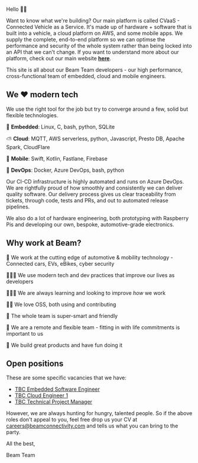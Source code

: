 
Hello 👋🏼

Want to know what we're building? Our main platform is called CVaaS - Connected Vehicle as a Service. It's made up of hardware + software that is built into a vehicle, a cloud platform on AWS, and some mobile apps. We supply the complete, end-to-end platform so we can optimse the performance and security of the whole system rather than being locked into an API that we can't change. If you want to understand more about our platform, check out our main website **[here](https://beamconnectivity.com)**. 

This site is all about our Beam Team developers - our high performance, cross-functional team of embedded, cloud and mobile engineers.

## We ❤ modern tech

We use the right tool for the job but try to converge around a few, solid but flexible technologies.

🚗 **Embedded**: Linux, C, bash, python, SQLite

⛅ **Cloud**: MQTT, AWS serverless, python, Javascript, Presto DB, Apache Spark, CloudFlare

📱 **Mobile**: Swift, Kotlin, Fastlane, Firebase

🧰 **DevOps**: Docker, Azure DevOps, bash, python

Our CI-CD infrastructure is highly automated and runs on Azure DevOps. We are rightfully proud of how smoothly and consistently we can deliver quality software. Our delivery process gives us clear traceability from tickets, through code, tests and PRs, and out to automated release pipelines.

We also do a lot of hardware engineering, both prototyping with Raspberry Pis and developing our own, bespoke, automotive-grade electronics. 


## Why work at Beam?

🚗 We work at the cutting edge of automotive & mobility technology - Connected cars, EVs, eBikes, cyber security

👩🏼‍💻 We use modern tech and dev practices that improve our lives as developers

👨🏼‍🏫 We are always learning and looking to improve *how* we work

👐🏼 We love OSS, both using and contributing 

🤼 The whole team is super-smart and friendly

 📍 We are a remote and flexible team - fitting in with life commitments is important to us

🥳 We build great products and have fun doing it


## Open positions

These are some specific vacancies that we have:

* [TBC Embedded Software Engineer](https://beamconnectivity.com) 
* [TBC Cloud Engineer 1](https://beamconnectivity.com) 
* [TBC Technical Project Manager](https://beamconnectivity.com) 

However, we are always hunting for hungry, talented people. So if the above roles don't appeal to you, feel free drop us your CV at [careers@beamconnectivity.com](mailto:careers@beamconnectivity.com) and tells us what you can bring to the party.

All the best,

Beam Team
